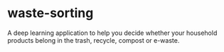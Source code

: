 # waste-sorting
A deep learning application to help you decide whether your household products belong in the trash, recycle, compost or e-waste.
